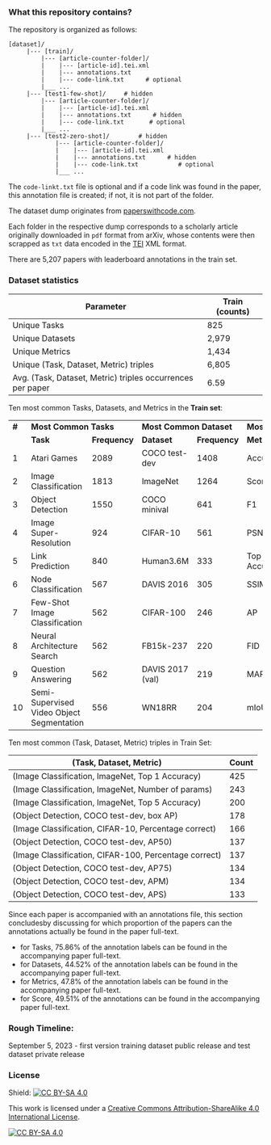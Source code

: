 <!--## SOTA? Tracking the State-of-the-Art Empirical Artificial Intelligence Research

The central activity around empirical AI research includes automated tasks defined via a task dataset for which machine learning models are developed whose performance can be evaluated by a standard set of evaluation metrics. Pushing the state-of-the-art boundaries in empirical AI research means optimizing the models developed for the tasks in terms of speed, accuracy, or storage. As such researchers in this domain often seem to ask the central question “What’s the state-of-the-art result for task XYZ right now?” 


Instead of seeking out the answer buried in the ranked list of documents via a search query made on traditional search engines, researchers instead look for the answer on community-curated leaderboards such as https://paperswithcode.com/ or https://orkg.org/benchmarks. These leaderboards are websites specifically designed to showcase the performance of all introduced machine learning models on a machine learning task dataset. As such researchers seeking to find out the best model performance on a task dataset can easily obtain this information on these websites via their performance trendline overviews showcasing various model performances over a task dataset over time.


In this Shared Task, we hope to go beyond the community curation of leaderboards and instead  realize the vision of obtaining the most efficient machine learning model capable of automatically detecting leaderboards. The efficiency of the submitted machine learning models as a solution to the shared task will be tested based on speed, model parameters, and leaderboard detection F1 measure.-->


### What this repository contains?
 
The repository is organized as follows:

```
[dataset]/	
     |--- [train]/
	     |--- [article-counter-folder]/
		 |    |--- [article-id].tei.xml
		 |    |--- annotations.txt
		 |    |--- code-link.txt	  # optional	
	     |___ ...
     |--- [test1-few-shot]/		# hidden
	     |--- [article-counter-folder]/
		 |    |--- [article-id].tei.xml
		 |    |--- annotations.txt		# hidden
		 |    |--- code-link.txt	   # optional	
	     |___ ...
     |--- [test2-zero-shot]/		# hidden			
			 |--- [article-counter-folder]/
			 |    |--- [article-id].tei.xml
			 |    |--- annotations.txt		# hidden
			 |    |--- code-link.txt		   # optional	 
			 |___ ...
```
The `code-linkt.txt` file is optional and if a code link was found in the paper, this annotation file is created; if not, it is not part of the folder.

The dataset dump originates from [paperswithcode.com](https://paperswithcode.com/).

Each folder in the respective dump corresponds to a scholarly article
originally downloaded in `pdf` format from arXiv, whose contents were then
scrapped as `txt` data encoded in the [TEI](https://en.wikipedia.org/wiki/Text_Encoding_Initiative) XML format.

<!--
Of the 5207 papers in the train set, only 625 papers reported their code links as a mention within the paper's text. Similarly, of the 2242 papers in the test set, only 215 papers reported their code links as a mention within the paper's text. Whereever found, for the two repositories respectively, the code link annotations are included in the file `code-link.txt`.
-->

There are 5,207 papers with leaderboard annotations in the train set.

### Dataset statistics

| Parameter | Train (counts) |
| --- | --- |
| Unique Tasks | 825 |
| Unique Datasets | 2,979 |
| Unique Metrics | 1,434 |
| Unique (Task, Dataset, Metric) triples | 6,805 |
| Avg. (Task, Dataset, Metric) triples occurrences per paper | 6.59 |

Ten most common Tasks, Datasets, and Metrics in the **Train set**:
<table>
  <tr>
    <td> <b>#</b> </td>
    <td colspan="2"><b>Most Common Tasks</b></td>
    <td colspan="2"><b>Most Common Dataset</b></td>
    <td colspan="2"><b>Most Common Metric</b></td>
  </tr>
  <tr>
    <td>  </td>
    <td><b>Task</b></td>
    <td><b>Frequency</b></td>
    <td><b>Dataset</b></td>
    <td><b>Frequency</b></td>
    <td><b>Metric</b></td>
    <td><b>Frequency</b></td>
  </tr>
  <tr>
		<td>1</td>
		<td>Atari Games</td>
		<td>2089</td>
		<td>COCO test-dev</td>
		<td>1408</td>
		<td>Accuracy</td>
		<td>3771</td>
	</tr>
	<tr>
		<td>2</td>
		<td>Image Classification</td>
		<td>1813</td>
		<td>ImageNet</td>
		<td>1264</td>
		<td>Score</td>
		<td>2146</td>
	</tr>
	<tr>
		<td>3</td>
		<td>Object Detection</td>
		<td>1550</td>
		<td>COCO minival</td>
		<td>641</td>
		<td>F1</td>
		<td>1055</td>
	</tr>
	<tr>
		<td>4</td>
		<td>Image Super-Resolution</td>
		<td>924</td>
		<td>CIFAR-10</td>
		<td>561</td>
		<td>PSNR</td>
		<td>981</td>
	</tr>
	<tr>
		<td>5</td>
		<td>Link Prediction</td>
		<td>840</td>
		<td>Human3.6M</td>
		<td>333</td>
		<td>Top 1 Accuracy</td>
		<td>655</td>
	</tr>
	<tr>
		<td>6</td>
		<td>Node Classification</td>
		<td>567</td>
		<td>DAVIS 2016</td>
		<td>305</td>
		<td>SSIM</td>
		<td>629</td>
	</tr>
	<tr>
		<td>7</td>
		<td>Few-Shot Image Classification</td>
		<td>562</td>
		<td>CIFAR-100</td>
		<td>246</td>
		<td>AP</td>
		<td>474</td>
	</tr>
	<tr>
		<td>8</td>
		<td>Neural Architecture Search</td>
		<td>562</td>
		<td>FB15k-237</td>
		<td>220</td>
		<td>FID</td>
		<td>413</td>
	</tr>
	<tr>
		<td>9</td>
		<td>Question Answering</td>
		<td>562</td>
		<td>DAVIS 2017 (val)</td>
		<td>219</td>
		<td>MAP</td>
		<td>402</td>
	</tr>
	<tr>
		<td>10</td>
		<td>Semi-Supervised Video Object Segmentation</td>
		<td>556</td>
		<td>WN18RR</td>
		<td>204</td>
		<td>mIoU</td>
		<td>401</td>
	</tr>
</table>

Ten most common (Task, Dataset, Metric) triples in Train Set:

| (Task, Dataset, Metric) | Count |
| --- | --- |
| (Image Classification, ImageNet, Top 1 Accuracy) | 425 |
| (Image Classification, ImageNet, Number of params) | 243 |
| (Image Classification, ImageNet, Top 5 Accuracy) | 200 |
| (Object Detection, COCO test-dev, box AP) | 178 |
| (Image Classification, CIFAR-10, Percentage correct) | 166 |
| (Object Detection, COCO test-dev, AP50) | 137 |
| (Image Classification, CIFAR-100, Percentage correct) | 137 |
| (Object Detection, COCO test-dev, AP75) | 134 |
| (Object Detection, COCO test-dev, APM) | 134 |
| (Object Detection, COCO test-dev, APS) | 133 |

Since each paper is accompanied with an annotations file, this section concludesby discussing for which proportion of the papers can the annotations actually be found in the paper full-text.

- for Tasks, 75.86% of the annotation labels can be found in the accompanying paper full-text.
- for Datasets, 44.52% of the annotation labels can be found in the accompanying paper full-text.
- for Metrics, 47.8% of the annotation labels can be found in the accompanying paper full-text.
- for Score, 49.51% of the annotations can be found in the accompanying paper full-text.

### Rough Timeline:

September 5, 2023 - first version training dataset public release and test dataset private release

### License

Shield: [![CC BY-SA 4.0][cc-by-sa-shield]][cc-by-sa]

This work is licensed under a
[Creative Commons Attribution-ShareAlike 4.0 International License][cc-by-sa].

[![CC BY-SA 4.0][cc-by-sa-image]][cc-by-sa]

[cc-by-sa]: http://creativecommons.org/licenses/by-sa/4.0/
[cc-by-sa-image]: https://licensebuttons.net/l/by-sa/4.0/88x31.png
[cc-by-sa-shield]: https://img.shields.io/badge/License-CC%20BY--SA%204.0-lightgrey.svg
